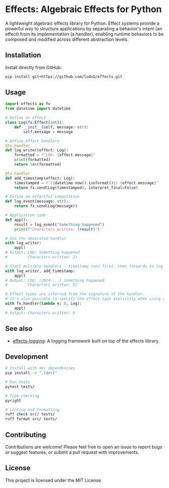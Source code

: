 # Effects: Algebraic Effects for Python

A lightweight algebraic effects library for Python.
Effect systems provide a powerful way to structure applications by separating a behavior's intent (an effect) from its implementation (a handler), enabling runtime behaviors to be composed and modified across different abstraction levels.

## Installation

Install directly from GitHub:

```bash
pip install git+https://github.com/ludvb/effects.git
```

## Usage

```python
import effects as fx
from datetime import datetime

# Define an effect
class Log(fx.Effect[int]):
    def __init__(self, message: str):
        self.message = message

# Define effect handlers
@fx.handler
def log_writer(effect: Log):
    formatted = f"LOG: {effect.message}"
    print(formatted)
    return len(formatted)

@fx.handler
def add_timestamp(effect: Log):
    timestamped = f"[{datetime.now().isoformat()}] {effect.message}"
    return fx.send(Log(timestamped), interpret_final=False)

# Define an effectful computation
def log_event(message: str):
    return fx.send(Log(message))

# Application code
def app():
    result = log_event("Something happened")
    print(f"Characters written: {result}")

# Use the decorated handler
with log_writer:
    app()
# Output: LOG: Something happened
#         Characters written: 23

# Stack multiple handlers - timestamp runs first, then forwards to log_writer
with log_writer, add_timestamp:
    app()
# Output: LOG: [2024-...] Something happened
#         Characters written: 52

# Effect types are inferred from the signature of the handler.
# It's also possible to specify the effect type explicitly when using an untyped handler:
with fx.handler(lambda e: 0, Log):
    app()
# Output: Characters written: 0
```

## See also

- [effects-logging](https://github.com/ludvb/effects-logging): A logging framework built on top of the effects library.

## Development

```bash
# Install with dev dependencies
pip install -e ".[dev]"

# Run tests
pytest tests/

# Type checking
pyright

# Linting and formatting
ruff check src/ tests/
ruff format src/ tests/
```

## Contributing

Contributions are welcome! Please feel free to open an issue to report bugs or suggest features, or submit a pull request with improvements.

## License

This project is licensed under the MIT License.
